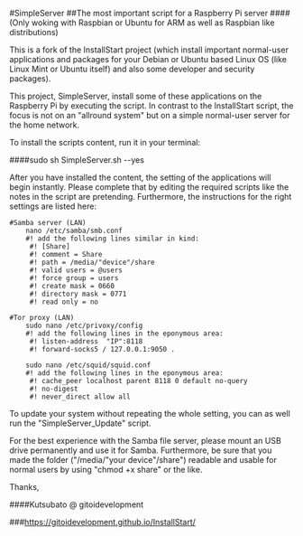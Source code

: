 #SimpleServer
##The most important script for a Raspberry Pi server
####(Only woking with Raspbian or Ubuntu for ARM as well as Raspbian like distributions)

This is a fork of the InstallStart project (which install important normal-user applications and packages
for your Debian or Ubuntu based Linux OS (like Linux Mint or Ubuntu itself) and also some developer and security packages).

This project, SimpleServer, install some of these applications on the Raspberry Pi by executing the script.
In contrast to the InstallStart script, the focus is not on an "allround system" but on a simple normal-user server for the home network.

To install the scripts content, run it in your terminal:

####sudo sh SimpleServer.sh --yes

After you have installed the content, the setting of the applications will begin instantly.
Please complete that by editing the required scripts like the notes in the script are pretending.
Furthermore, the instructions for the right settings are listed here:

	#Samba server (LAN)
		nano /etc/samba/smb.conf
		#! add the following lines similar in kind:
		 #! [Share]
		 #! comment = Share
		 #! path = /media/"device"/share
		 #! valid users = @users
		 #! force group = users
		 #! create mask = 0660
		 #! directory mask = 0771
		 #! read only = no
	
	#Tor proxy (LAN)
		sudo nano /etc/privoxy/config
		#! add the following lines in the eponymous area:
		 #! listen-address  "IP":8118
		 #! forward-socks5 / 127.0.0.1:9050 .
	
		sudo nano /etc/squid/squid.conf
		#! add the following lines in the eponymous area:
		 #! cache_peer localhost parent 8118 0 default no-query 
		 #! no-digest
		 #! never_direct allow all
		 
To update your system without repeating the whole setting, you can as well run the "SimpleServer_Update" script.

For the best experience with the Samba file server, please mount an USB drive permanently and use it for Samba.
Furthermore, be sure that you made the folder ("/media/"your device"/share") readable and usable for normal users by using "chmod +x share" or the like.

Thanks, 

####Kutsubato @ gitoidevelopment

###https://gitoidevelopment.github.io/InstallStart/